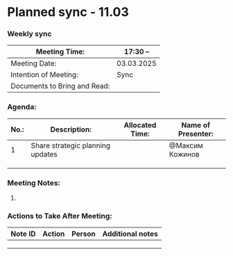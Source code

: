 # Planned sync - 11.03

### Weekly sync

| Meeting Time: | 17:30 –  |
| --- | --- |
| Meeting Date: | 03.03.2025 |
| Intention of Meeting: | Sync |
| Documents to Bring and Read: |  |

### Agenda:

| No.: | Description: | Allocated Time: | Name of Presenter: |
| --- | --- | --- | --- |
| 1 | Share strategic planning updates |  | @Максим Кожинов  |
|  |  |  |  |
|  |  |  |  |
|  |  |  |  |

### Meeting Notes:

1. 

### Actions to Take After Meeting:

| Note ID | Action | Person | Additional notes |
| --- | --- | --- | --- |
|  |  |  |  |
|  |  |  |  |
|  |  |  |  |